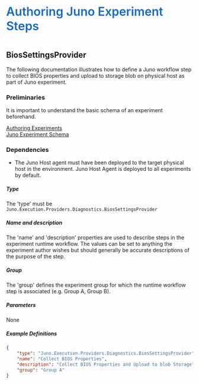 ﻿<div style="font-size:24pt;font-weight:600;color:#1569C7">Authoring Juno Experiment Steps</div>
<br/>

## BiosSettingsProvider
The following documentation illustrates how to define a Juno workflow step to collect BIOS properties and upload to storage blob on physical host as part of Juno experiment.

### Preliminaries
It is important to understand the basic schema of an experiment beforehand.

[Authoring Experiments](./Authoring-Experiments.md)  
[Juno Experiment Schema](./Authoring-ExperimentSchema.md)

### Dependencies

* The Juno Host agent must have been deployed to the target physical host in the environment. Juno Host Agent is deployed to all experiments by default.

##### Type
The 'type' must be ```Juno.Execution.Providers.Diagnostics.BiosSettingsProvider```

##### Name and description
The 'name' and 'description' properties are used to describe steps in the experiment runtime workflow.  The values can be set to anything the experiment
author wishes but should generally be accurate descriptions of the purpose of the step.

##### Group
The 'group' defines the experiment group for which the runtime workflow step is associated (e.g. Group A, Group B).

##### Parameters
None

##### Example Definitions
``` json
{
    "type": "Juno.Execution.Providers.Diagnostics.BiosSettingsProvider",
    "name": "Collect BIOS Properties",
    "description": "Collect BIOS Properties and Upload to blob Storage",
    "group": "Group A"
}
```

